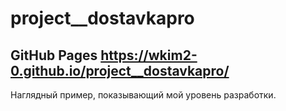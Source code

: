 # project__dostavkapro

## GitHub Pages https://wkim2-0.github.io/project__dostavkapro/

Наглядный пример, показывающий мой уровень разработки.
